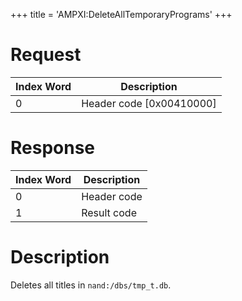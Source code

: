 +++
title = 'AMPXI:DeleteAllTemporaryPrograms'
+++

# Request

| Index Word | Description                |
|------------|----------------------------|
| 0          | Header code \[0x00410000\] |

# Response

| Index Word | Description |
|------------|-------------|
| 0          | Header code |
| 1          | Result code |

# Description

Deletes all titles in `nand:/dbs/tmp_t.db`.
